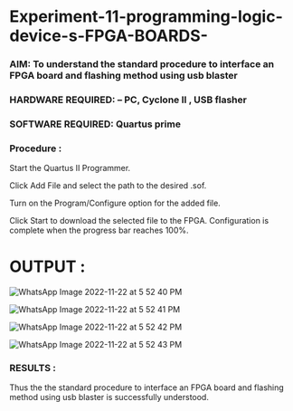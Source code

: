 # Experiment-11-programming-logic-device-s-FPGA-BOARDS-
 ### AIM: To understand the standard procedure to interface an FPGA board and flashing method using usb blaster 
### HARDWARE REQUIRED:  – PC, Cyclone II , USB flasher
### SOFTWARE REQUIRED:   Quartus prime





### Procedure :

Start the Quartus II Programmer.


Click Add File and select the path to the desired .sof.

Turn on the Program/Configure option for the added file.

Click Start to download the selected file to the FPGA. Configuration is complete when the progress bar reaches 100%.
 

# OUTPUT :

![WhatsApp Image 2022-11-22 at 5 52 40 PM](https://user-images.githubusercontent.com/94154854/203778451-806a4901-f218-458a-adf0-7c540ea8c6f5.jpeg)

![WhatsApp Image 2022-11-22 at 5 52 41 PM](https://user-images.githubusercontent.com/94154854/203778515-da0f1072-9bc0-44b0-ba11-df89dfb3643d.jpeg)

![WhatsApp Image 2022-11-22 at 5 52 42 PM](https://user-images.githubusercontent.com/94154854/203780969-f7f9c724-2e50-4361-ad08-3fc031669b98.jpeg)


![WhatsApp Image 2022-11-22 at 5 52 43 PM](https://user-images.githubusercontent.com/94154854/203778597-471e89d0-729e-43d8-a81f-e828292f625f.jpeg)


### RESULTS :

Thus the the standard procedure to interface an FPGA board and flashing method using usb blaster is successfully understood.
